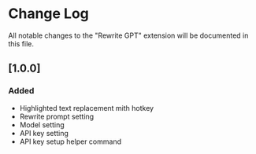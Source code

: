# Change Log

All notable changes to the "Rewrite GPT" extension will be documented in this file.

## [1.0.0]

### Added

- Highlighted text replacement mith hotkey
- Rewrite prompt setting
- Model setting
- API key setting
- API key setup helper command
